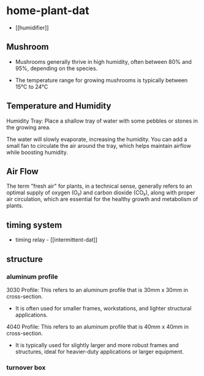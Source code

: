 
# home-plant-dat

- [[humidifier]]

## Mushroom 

- Mushrooms generally thrive in high humidity, often between 80% and 95%, depending on the species. 

- The temperature range for growing mushrooms is typically between 15°C to 24°C

## Temperature and Humidity 

Humidity Tray: Place a shallow tray of water with some pebbles or stones in the growing area. 

The water will slowly evaporate, increasing the humidity. You can add a small fan to circulate the air around the tray, which helps maintain airflow while boosting humidity.


## Air Flow

The term "fresh air" for plants, in a technical sense, generally refers to an optimal supply of oxygen (O₂) and carbon dioxide (CO₂), along with proper air circulation, which are essential for the healthy growth and metabolism of plants. 


## timing system 

- timing relay - [[intermittent-dat]]




## structure 

### aluminum profile

3030 Profile: This refers to an aluminum profile that is 30mm x 30mm in cross-section.
- It is often used for smaller frames, workstations, and lighter structural applications.
  
4040 Profile: This refers to an aluminum profile that is 40mm x 40mm in cross-section.
- It is typically used for slightly larger and more robust frames and structures, ideal for heavier-duty applications or larger equipment.


### turnover box


